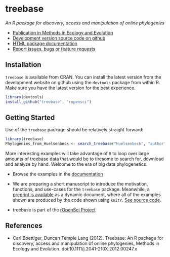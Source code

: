treebase
========

_An R package for discovery, access and manipulation of online phylogenies_

- [Publication in Methods in Ecology and Evolution](http://dx.doi.org/10.1111/j.2041-210X.2012.00247.x)
- [Development version source code on github](https://github.com/ropensci/treebase)
- [HTML package documentation](http://ropensci.github.com/treeBASE/)
- [Report issues, bugs or feature requests](https://github.com/ropensci/treebase/issues)


Installation
------------

`treebase` is available from CRAN.  You can install the latest version from the development website on github using the `devtools` package from within R.  Make sure you have the latest version for the best experience. 

```r
library(devtools)
install_github("treebase", "ropensci")
```

Getting Started 
---------------

Use of the `treebase` package should be relatively straight forward: 

```r
library(treebase)
Phylogenies_from_Huelsenbeck <- search_treebase("Huelsenbeck", "author")
```

More interesting examples will take advantage of `R` to loop over large amounts of treebase data that would be to tiresome to search for, download and analyze by hand. Welcome to the era of big data phylogenetics.  

- Browse the examples in the [documentation](http://ropensci.github.com/treeBASE/)
- We are preparing a short manuscript to introduce the motivation, functions, and use-cases for the `treebase` package.  Meanwhile, a [preprint is available](https://github.com/ropensci/treeBASE/blob/master/inst/doc/treebase/treebase_github.md) as a dynamic document, where all of the examples shown are produced by the code shown using `knitr`. [See source code](https://github.com/ropensci/treeBASE/blob/master/inst/doc/treebase/treebase.Rmd).  


- treebase is part of the [rOpenSci Project](http://ropensci.github.com)

References
----------

* Carl Boettiger, Duncan Temple Lang (2012). Treebase: An R package for discovery, access and manipulation of online phylogenies, Methods in Ecology and Evolution. doi:10.1111/j.2041-210X.2012.00247.x
